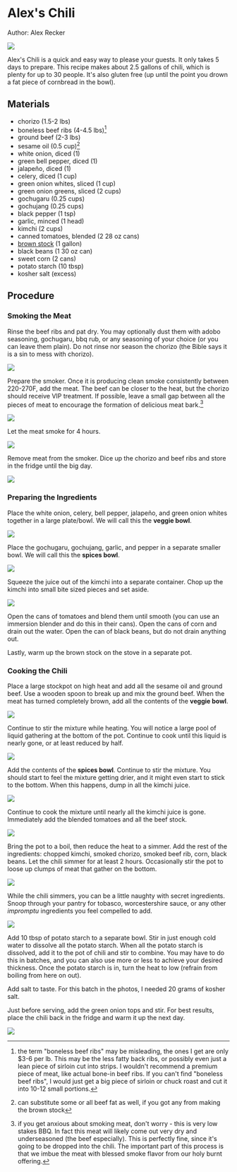 # Alex's Chili

Author: Alex Recker

![](../images/chili.jpg)

Alex's Chili is a quick and easy way to please your guests.  It only takes 5 days to prepare.  This recipe makes about 2.5 gallons of chili, which is plenty for up to 30 people.  It's also gluten free (up until the point you drown a fat piece of cornbread in the bowl).

## Materials

- chorizo (1.5-2 lbs)
- boneless beef ribs (4-4.5 lbs)[^1]
- ground beef (2-3 lbs)
- sesame oil (0.5 cup)[^2]
- white onion, diced (1)
- green bell pepper, diced (1)
- jalapeño, diced (1)
- celery, diced (1 cup)
- green onion whites, sliced (1 cup)
- green onion greens, sliced (2 cups)
- gochugaru (0.25 cups)
- gochujang (0.25 cups)
- black pepper (1 tsp)
- garlic, minced (1 head)
- kimchi (2 cups)
- canned tomatoes, blended (2 28 oz cans)
- [brown stock](./brown-stock.md) (1 gallon)
- black beans (1 30 oz can)
- sweet corn (2 cans)
- potato starch (10 tbsp)
- kosher salt (excess)

## Procedure

### Smoking the Meat

Rinse the beef ribs and pat dry.  You may optionally dust them with adobo seasoning, gochugaru, bbq rub, or any seasoning of your choice (or you can leave them plain).  Do not rinse nor season the chorizo (the Bible says it is a sin to mess with chorizo).

![](../images/chili-smoked-meat-prep.jpg)

Prepare the smoker.  Once it is producing clean smoke consistently between 220-270F, add the meat.  The beef can be closer to the heat, but the chorizo should receive VIP treatment.  If possible, leave a small gap between all the pieces of meat to encourage the formation of delicious meat bark.[^3]

![](../images/chili-prepare-smoker.jpg)

Let the meat smoke for 4 hours.

![](../images/chili-meat-smoked.jpg)

Remove meat from the smoker.  Dice up the chorizo and beef ribs and store in the fridge until the big day.

![](../images/chili-meat-cut.jpg)

### Preparing the Ingredients

Place the white onion, celery, bell pepper, jalapeño, and green onion whites together in a large plate/bowl.  We will call this the **veggie bowl**.

![](../images/chili-veggies.jpg)

Place the gochugaru, gochujang, garlic, and pepper in a separate smaller bowl.  We will call this the **spices bowl**.

![](../images/chili-spices.jpg)

Squeeze the juice out of the kimchi into a separate container.  Chop up the kimchi into small bite sized pieces and set aside.

![](../images/chili-kimchi.jpg)

Open the cans of tomatoes and blend them until smooth (you can use an immersion blender and do this in their cans).  Open the cans of corn and drain out the water.  Open the can of black beans, but do not drain anything out.

Lastly, warm up the brown stock on the stove in a separate pot.

### Cooking the Chili

Place a large stockpot on high heat and add all the sesame oil and ground beef.  Use a wooden spoon to break up and mix the ground beef.  When the meat has turned completely brown, add all the contents of the **veggie bowl**.

![](../images/chili-add-veggies.jpg)

Continue to stir the mixture while heating.  You will notice a large pool of liquid gathering at the bottom of the pot.  Continue to cook until this liquid is nearly gone, or at least reduced by half.

![](../images/chili-liquid.jpg)

Add the contents of the **spices bowl**.  Continue to stir the mixture.  You should start to feel the mixture getting drier, and it might even start to stick to the bottom.  When this happens, dump in all the kimchi juice.

![](../images/chili-add-juices.jpg)

Continue to cook the mixture until nearly all the kimchi juice is gone.  Immediately add the blended tomatoes and all the beef stock.

![](../images/chili-add-stock.jpg)

Bring the pot to a boil, then reduce the heat to a simmer.  Add the rest of the ingredients: chopped kimchi, smoked chorizo, smoked beef rib, corn, black beans.  Let the chili simmer for at least 2 hours.  Occasionally stir the pot to loose up clumps of meat that gather on the bottom.

![](../images/chili-simmer.jpg)

While the chili simmers, you can be a little naughty with secret ingredients.  Snoop through your pantry for tobasco, worcestershire sauce, or any other _impromptu_ ingredients you feel compelled to add.

![](../images/chili-hot-sauce.jpg)

Add 10 tbsp of potato starch to a separate bowl.  Stir in just enough cold water to dissolve all the potato starch.  When all the potato starch is dissolved, add it to the pot of chili and stir to combine.  You may have to do this in batches, and you can also use more or less to achieve your desired thickness.  Once the potato starch is in, turn the heat to low (refrain from boiling from here on out).

Add salt to taste.  For this batch in the photos, I needed 20 grams of kosher salt.

Just before serving, add the green onion tops and stir.  For best results, place the chili back in the fridge and warm it up the next day.

![](../images/chili-green-onions.jpg)

[^1]: the term "boneless beef ribs" may be misleading, the ones I get are only $3-6 per lb.  This may be the less fatty back ribs, or possibly even just a lean piece of sirloin cut into strips.  I wouldn't recommend a premium piece of meat, like actual bone-in beef ribs.  If you can't find "boneless beef ribs", I would just get a big piece of sirloin or chuck roast and cut it into 10-12 small portions.
[^2]: can substitute some or all beef fat as well, if you got any from making the brown stock
[^3]: if you get anxious about smoking meat, don't worry - this is very low stakes BBQ.  In fact this meat will likely come out very dry and underseasoned (the beef especially).  This is perfectly fine, since it's going to be dropped into the chili.  The important part of this process is that we imbue the meat with blessed smoke flavor from our holy burnt offering.
